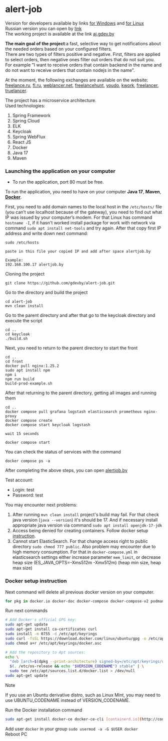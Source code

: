 # alert-job
Version for developers available by links [for Windows](README_FOR_DEVELOPERS_WNDOWS_EN.md) and [for Linux](README_FOR_DEVELOPERS_LINUX_EN.md)<br>
Russian version you can open by [link](README_RU.md)<br>
The working project is available at the link [aj.gdev.by](https://aj.gdev.by)

**The main goal of the project**:a fast, selective way to get notifications about the needed orders based on your configured filters.<br>
There are two types of filters positive and negative. First, filters are applied to select orders, then negative ones filter out orders that do not suit you.<br>
For example "I want to receive orders that contain backend in the name and do not want to receive orders that contain nodejs in the name".<br>

At the moment, the following exchanges are available on the website: [freelance.ru](https://freelance.ru), [fl.ru](https://www.fl.ru), [weblancer.net](https://www.weblancer.net), [freelancehunt](https://freelancehunt.com/), [youdo](https://youdo.com/), [kwork](https://kwork.ru/), [freelancer](https://www.freelancer.com/), [truelancer](https://www.truelancer.com/).

The project has a microservice architecture.<br>
Used technologies:
<ol>
    <li>Spring Framework</li>
    <li>Spring Cloud</li>
    <li>ELK</li>
    <li>Keycloak</li>
    <li>Spring WebFlux</li>
    <li>React JS</li>
    <li>Docker</li>
    <li>Java 17</li>
    <li>Maven</li>
</ol> 

### Launching the application on your computer

- To run the application, port 80 must be free.

To run the application, you need to have on your computer **Java 17**, **Maven**, **[Docker](#docker-setup-instruction)**.<br>

First, you need to add domain names to the local host in the `/etc/hosts/` file (you can’t use localhost because of the gateway), you need to find out what IP was issued by your computer’s modem. For that Linux has command `hostname -I`, if it hasn't worked install package for work with network via command `sudo apt install net-tools` and try again. After that copy first IP address and write down next command: 

```
sudo /etc/hosts

paste in this file your copied IP and add after space alertjob.by

Example:
192.168.100.17 alertjob.by
```

Cloning the project
```
git clone https://github.com/gdevby/alert-job.git
```

Go to the directory and build the project
```
cd alert-job
mvn clean install
```

Go to the parent directory and after that go to the keycloak directory and execute the script
```
cd ..
cd keycloak
./build.sh
```

Next, you need to return to the parent directory to start the front
```
cd ..
cd front
docker pull nginx:1.25.2
sudo apt install npm
npm i
npm run build
build-prod-example.sh
```

After that returning to the parent directory, getting all images and running them
```
cd ..
docker compose pull grafana logstash elasticsearch prometheus nginx-proxy
docker compose create
docker compose start keycloak logstash

wait 15 seconds

docker compose start
```

You can check the status of services with the command
```
docker compose ps -a
```

After completing the above steps, you can open [alertjob.by ](http://alertjob.by)

Test account:
* Login: test
* Password: test

You may encounter next problems:
1) After running `mvn clean install` project's build may fail. For that check java version (`java --version`) it's should be 17. And if necessary install appropriate java version via command `sudo apt install openjdk-17-jdk`
2) Access being denied for creating containers. Follow docker setup [instruction](#docker-setup-instruction).
3) Cannot start ElasticSearch. For that change access right to public directory `sudo chmod 777 public`. Also problem may encounter due to high memory consumption. For that in `docker-compose.yml` in elasticsearch settings either increase parameter `mem_limit`, or decrease heap size (ES_JAVA_OPTS=-Xms512m -Xmx512m)
   (heap min size, heap max size)

### Docker setup instruction

Next command will delete all previous docker version on your computer.
```bash
for pkg in docker.io docker-doc docker-compose docker-compose-v2 podman-docker containerd runc; do sudo apt-get remove $pkg; done
```

Run next commands
```bash
# Add Docker's official GPG key:
sudo apt-get update
sudo apt-get install ca-certificates curl
sudo install -m 0755 -d /etc/apt/keyrings
sudo curl -fsSL https://download.docker.com/linux/ubuntu/gpg -o /etc/apt/keyrings/docker.asc
sudo chmod a+r /etc/apt/keyrings/docker.asc

# Add the repository to Apt sources:
echo \
  "deb [arch=$(dpkg --print-architecture) signed-by=/etc/apt/keyrings/docker.asc] https://download.docker.com/linux/ubuntu \
  $(. /etc/os-release && echo "$VERSION_CODENAME") stable" | \
  sudo tee /etc/apt/sources.list.d/docker.list > /dev/null
sudo apt-get update
```

> [!NOTE]
> If you use an Ubuntu derivative distro, such as Linux Mint, you may need to use UBUNTU_CODENAME instead of VERSION_CODENAME.

Run the Docker installation command

```bash
sudo apt-get install docker-ce docker-ce-cli [containerd.io](http://containerd.io/) docker-buildx-plugin docker-compose-plugin
```
Add user `docker` in your group `sudo usermod -a -G $USER docker`<br>
Reboot PC

